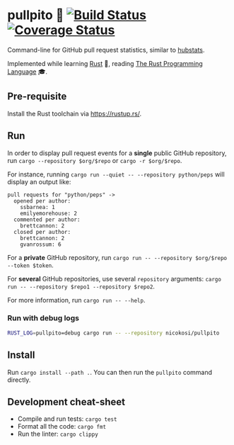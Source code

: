 # pullpito 🐙 [![Build Status](https://travis-ci.org/nicokosi/pullpito.svg?branch=master)](https://travis-ci.org/nicokosi/pullpito)[![Coverage Status](https://coveralls.io/repos/github/nicokosi/pullpito/badge.svg?branch=master)](https://coveralls.io/github/nicokosi/pullpito?branch=master)

Command-line for GitHub pull request statistics, similar to [hubstats](https://github.com/nicokosi/hubstats).

Implemented while learning [Rust](https://www.rust-lang.org/) 🦀, reading [The Rust Programming Language](https://doc.rust-lang.org/stable/book/second-edition/) 🎓.


## Pre-requisite

Install the Rust toolchain via https://rustup.rs/.

## Run

In order to display pull request events for a **single** public GitHub repository, run `cargo --repository $org/$repo` or `cargo -r $org/$repo`.

For instance, running `cargo run --quiet -- --repository python/peps` will display an output like:
```
pull requests for "python/peps" ->
  opened per author:
    ssbarnea: 1
    emilyemorehouse: 2
  commented per author:
    brettcannon: 2
  closed per author:
    brettcannon: 2
    gvanrossum: 6
```

For a **private** GitHub repository, run `cargo run -- --repository $org/$repo --token $token`.

For **several** GitHub repositories, use several `repository` arguments: `cargo run -- --repository $repo1 --repository $repo2`.

For more information, run `cargo run -- --help`.


### Run with debug logs

```sh
RUST_LOG=pullpito=debug cargo run -- --repository nicokosi/pullpito
```


## Install

Run `cargo install --path .`. You can then run the `pullpito` command directly.


## Development cheat-sheet

- Compile and run tests: `cargo test`
- Format all the code: `cargo fmt`
- Run the linter: `cargo clippy`